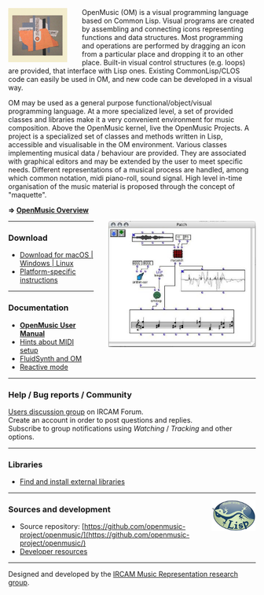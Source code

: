 

<img src="images/omlogo.gif" width="120px" align="left" style="margin: 0px 30px 0px 0px;">
OpenMusic (OM) is a visual programming language based on Common Lisp. Visual programs are created by assembling and connecting icons representing functions and data structures. Most programming and operations are performed by dragging an icon from a particular place and dropping it to an other place. Built-in visual control structures (e.g. loops) are provided, that interface with Lisp ones. Existing CommonLisp/CLOS code can easily be used in OM, and new code can be developed in a visual way.

OM may be used as a general purpose functional/object/visual programming language. At a more specialized level, a set of provided classes and libraries make it a very convenient environment for music composition. Above the OpenMusic kernel, live the OpenMusic Projects. A project is a specialized set of classes and methods written in Lisp, accessible and visualisable in the OM environment. Various classes implementing musical data / behaviour are provided. They are associated with graphical editors and may be extended by the user to meet specific needs. Different representations of a musical process are handled, among which common notation, midi piano-roll, sound signal. High level in-time organisation of the music material is proposed through the concept of "maquette".


**=> [OpenMusic Overview](overview)**

<img src="images/patch2.jpg" width="300px" align="right" style="margin: 0px 0px 0px 30px;">
 
------

### Download

- [Download for macOS \| Windows \| Linux](https://github.com/openmusic-project/OM6/releases/latest)
- [Platform-specific instructions](download)

------

### Documentation

- **[OpenMusic User Manual](https://openmusic-project.github.io/openmusic/doc/om-manual/OM-Documentation)**
- [Hints about MIDI setup](doc/midi)
- [FluidSynth and OM](doc/fluid)
- [Reactive mode](doc/reactive)


------


### Help / Bug reports / Community

[Users discussion group](https://discussion.forum.ircam.fr/c/openmusic) on IRCAM Forum.     
Create an account in order to post questions and replies.    
Subscribe to group notifications using _Watching_ / _Tracking_ and other options.


------

### Libraries 

- [Find and install external libraries](https://openmusic-project.github.io/libraries)



------

<img src="./images/lisp.jpg" width="90pix" margin="10px" align="right">

### Sources and development

- Source repository: [https://github.com/openmusic-project/openmusic/](https://github.com/openmusic-project/openmusic/)
- [Developer resources](dev/index)

------

Designed and developed by the [IRCAM Music Representation research group](http://repmus.ircam.fr).





